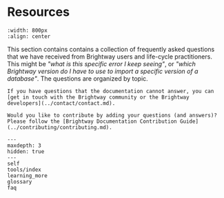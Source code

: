 # Resources

```{image} ../../_static/images/faq.png
:width: 800px
:align: center
```

This section contains contains a collection of frequently asked questions that we have received from Brightway users and life-cycle practitioners. This might be _"what is this specific error I keep seeing"_, or _"which Brightway version do I have to use to import a specific version of a database"_. The questions are organized by topic.

```{seealso}
If you have questions that the documentation cannot answer, you can [get in touch with the Brightway community or the Brightway developers](../contact/contact.md).
```

```{note}
Would you like to contribute by adding your questions (and answers)?
Please follow the [Brightway Documentation Contribution Guide](../contributing/contributing.md).
```

```{toctree}
---
maxdepth: 3
hidden: true
---
self
tools/index
learning_more
glossary
faq
```